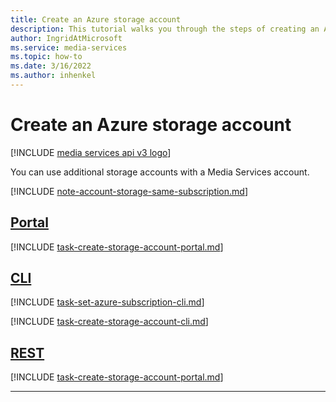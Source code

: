 ```yaml
---
title: Create an Azure storage account
description: This tutorial walks you through the steps of creating an Azure Storage account.
author: IngridAtMicrosoft
ms.service: media-services
ms.topic: how-to
ms.date: 3/16/2022
ms.author: inhenkel
---
```

# Create an Azure storage account

[!INCLUDE [media services api v3 logo](./includes/v3-hr.md)]

You can use additional storage accounts with a Media Services account.

[!INCLUDE [note-account-storage-same-subscription.md](./includes/note-account-storage-same-subscription.md)]

## [Portal](#tab/portal/)

[!INCLUDE [task-create-storage-account-portal.md](./includes/task-create-storage-account-portal.md)]

## [CLI](#tab/cli/)

<!-- Set the subscription -->

[!INCLUDE [task-set-azure-subscription-cli.md](./includes/task-set-azure-subscription-cli.md)]

<!-- Create a storage account -->

[!INCLUDE [task-create-storage-account-cli.md](./includes/task-create-storage-account-cli.md)]

## [REST](#tab/rest/)

[!INCLUDE [task-create-storage-account-portal.md](./includes/task-create-storage-account-rest.md)]

---
